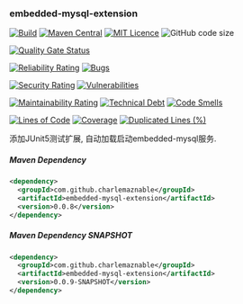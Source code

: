 ### embedded-mysql-extension

[![Build](https://github.com/CharLemAznable/embedded-mysql-extension/actions/workflows/build.yml/badge.svg)](https://github.com/CharLemAznable/embedded-mysql-extension/actions/workflows/build.yml)
[![Maven Central](https://maven-badges.herokuapp.com/maven-central/com.github.charlemaznable/embedded-mysql-extension/badge.svg)](https://maven-badges.herokuapp.com/maven-central/com.github.charlemaznable/embedded-mysql-extension/)
[![MIT Licence](https://badges.frapsoft.com/os/mit/mit.svg?v=103)](https://opensource.org/licenses/mit-license.php)
![GitHub code size](https://img.shields.io/github/languages/code-size/CharLemAznable/embedded-mysql-extension)

[![Quality Gate Status](https://sonarcloud.io/api/project_badges/measure?project=CharLemAznable_embedded-mysql-extension&metric=alert_status)](https://sonarcloud.io/dashboard?id=CharLemAznable_embedded-mysql-extension)

[![Reliability Rating](https://sonarcloud.io/api/project_badges/measure?project=CharLemAznable_embedded-mysql-extension&metric=reliability_rating)](https://sonarcloud.io/dashboard?id=CharLemAznable_embedded-mysql-extension)
[![Bugs](https://sonarcloud.io/api/project_badges/measure?project=CharLemAznable_embedded-mysql-extension&metric=bugs)](https://sonarcloud.io/dashboard?id=CharLemAznable_embedded-mysql-extension)

[![Security Rating](https://sonarcloud.io/api/project_badges/measure?project=CharLemAznable_embedded-mysql-extension&metric=security_rating)](https://sonarcloud.io/dashboard?id=CharLemAznable_embedded-mysql-extension)
[![Vulnerabilities](https://sonarcloud.io/api/project_badges/measure?project=CharLemAznable_embedded-mysql-extension&metric=vulnerabilities)](https://sonarcloud.io/dashboard?id=CharLemAznable_embedded-mysql-extension)

[![Maintainability Rating](https://sonarcloud.io/api/project_badges/measure?project=CharLemAznable_embedded-mysql-extension&metric=sqale_rating)](https://sonarcloud.io/dashboard?id=CharLemAznable_embedded-mysql-extension)
[![Technical Debt](https://sonarcloud.io/api/project_badges/measure?project=CharLemAznable_embedded-mysql-extension&metric=sqale_index)](https://sonarcloud.io/dashboard?id=CharLemAznable_embedded-mysql-extension)
[![Code Smells](https://sonarcloud.io/api/project_badges/measure?project=CharLemAznable_embedded-mysql-extension&metric=code_smells)](https://sonarcloud.io/dashboard?id=CharLemAznable_embedded-mysql-extension)

[![Lines of Code](https://sonarcloud.io/api/project_badges/measure?project=CharLemAznable_embedded-mysql-extension&metric=ncloc)](https://sonarcloud.io/dashboard?id=CharLemAznable_embedded-mysql-extension)
[![Coverage](https://sonarcloud.io/api/project_badges/measure?project=CharLemAznable_embedded-mysql-extension&metric=coverage)](https://sonarcloud.io/dashboard?id=CharLemAznable_embedded-mysql-extension)
[![Duplicated Lines (%)](https://sonarcloud.io/api/project_badges/measure?project=CharLemAznable_embedded-mysql-extension&metric=duplicated_lines_density)](https://sonarcloud.io/dashboard?id=CharLemAznable_embedded-mysql-extension)

添加JUnit5测试扩展, 自动加载启动embedded-mysql服务.

##### Maven Dependency

```xml
<dependency>
  <groupId>com.github.charlemaznable</groupId>
  <artifactId>embedded-mysql-extension</artifactId>
  <version>0.0.8</version>
</dependency>
```

##### Maven Dependency SNAPSHOT

```xml
<dependency>
  <groupId>com.github.charlemaznable</groupId>
  <artifactId>embedded-mysql-extension</artifactId>
  <version>0.0.9-SNAPSHOT</version>
</dependency>
```
